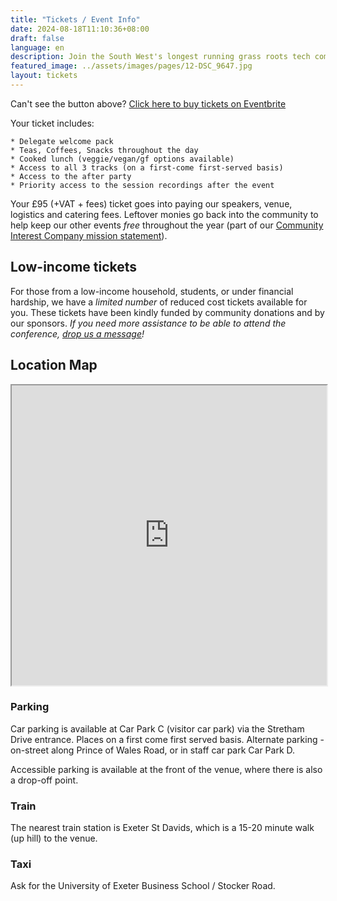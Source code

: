 ```yaml
---
title: "Tickets / Event Info"
date: 2024-08-18T11:10:36+08:00
draft: false
language: en
description: Join the South West's longest running grass roots tech community
featured_image: ../assets/images/pages/12-DSC_9647.jpg
layout: tickets
---
```

<article class="post">

Can't see the button above? <a href="https://techexeter2024.eventbrite.co.uk" rel="noopener noreferrer" target="_blank">Click here to buy tickets on Eventbrite</a>

Your ticket includes:

    * Delegate welcome pack
    * Teas, Coffees, Snacks throughout the day
    * Cooked lunch (veggie/vegan/gf options available)
    * Access to all 3 tracks (on a first-come first-served basis)
    * Access to the after party
    * Priority access to the session recordings after the event

Your £95 (+VAT + fees) ticket goes into paying our speakers, venue, logistics and catering fees. Leftover monies go back into the community to help keep our other events <em>free</em> throughout the year (part of our <a href="https://techexeter.uk/about-us/" target="_blank">Community Interest Company mission statement</a>).

<h2>Low-income tickets</h2>

For those from a low-income household, students, or under financial hardship, we have a <em>limited number</em> of reduced cost tickets available for you. These tickets have been kindly funded by community donations and by our sponsors.
<em>If you need more assistance to be able to attend the conference, <a href="/contact">drop us a message</a>!</em>


<h2>Location Map</h2>
<iframe src="https://www.google.com/maps/d/u/1/embed?mid=1VRYIr9TLHGEbd6QLzr6SlspgiSjE95w&ehbc=2E312F&noprof=1" width="100%" height="480"></iframe>

<h3>Parking</h3>

Car parking is available at Car Park C (visitor car park) via the Stretham Drive entrance. Places on a first come first served basis. Alternate parking - on-street along Prince of Wales Road, or in staff car park Car Park D.

Accessible parking is available at the front of the venue, where there is also a drop-off point.

<h3>Train</h3>

The nearest train station is Exeter St Davids, which is a 15-20 minute walk (up hill) to the venue.

<h3>Taxi</h3>

Ask for the University of Exeter Business School / Stocker Road.

</article>